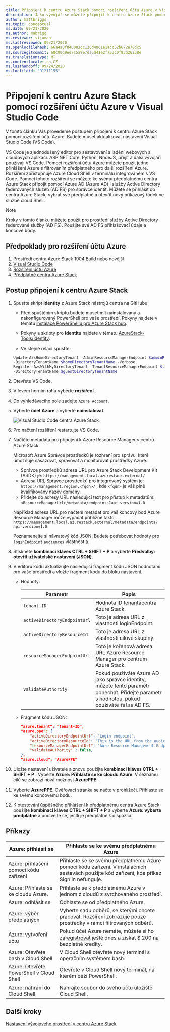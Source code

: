```yaml
---
title: Připojení k centru Azure Stack pomocí rozšíření účtu Azure v Visual Studio Code
description: Jako vývojář se můžete připojit k centru Azure Stack pomocí rozšíření účtu Azure v Visual Studio Code
author: mattbriggs
ms.topic: conceptual
ms.date: 09/21/2020
ms.author: mabrigg
ms.reviewer: sijuman
ms.lastreviewed: 09/21/2020
ms.openlocfilehash: 66a4a8f846002cc126d4861e1acc52b672e78dc5
ms.sourcegitcommit: 68c00d9ee7c5a9e7da6d41e2f753c0f93d26238e
ms.translationtype: MT
ms.contentlocale: cs-CZ
ms.lasthandoff: 09/24/2020
ms.locfileid: "91211155"
---
```

# <a name="connect-to-azure-stack-hub-using-azure-account-extension-in-visual-studio-code"></a>Připojení k centru Azure Stack pomocí rozšíření účtu Azure v Visual Studio Code

V tomto článku Vás provedeme postupem připojení k centru Azure Stack pomocí rozšíření účtu Azure. Budete muset aktualizovat nastavení Visual Studio Code (VS Code).

VS Code je zjednodušený editor pro sestavování a ladění webových a cloudových aplikací. ASP.NET Core, Python, NodeJS, přejít a další vývojáři používají VS Code. Pomocí rozšíření účtu Azure můžete použít jedno přihlášení Azure s filtrováním předplatného pro další rozšíření Azure. Rozšíření zpřístupňuje Azure Cloud Shell v terminálu integrovaném s VS Code. Pomocí tohoto rozšíření se můžete ke svému předplatnému centra Azure Stack připojit pomocí Azure AD (Azure AD) i služby Active Directory federovaných služeb (AD FS) pro správce identit. Můžete se přihlásit do centra Azure Stack, vybrat své předplatné a otevřít nový příkazový řádek ve službě cloud Shell. 

> [!NOTE]  
> Kroky v tomto článku můžete použít pro prostředí služby Active Directory federované služby (AD FS). Použijte své AD FS přihlašovací údaje a koncové body.

## <a name="pre-requisites-for-the-azure-account-extension"></a>Předpoklady pro rozšíření účtu Azure

1. Prostředí centra Azure Stack 1904 Build nebo novější
2. [Visual Studio Code](https://code.visualstudio.com/)
3. [Rozšíření účtu Azure](https://github.com/Microsoft/vscode-azure-account)
4. [Předplatné centra Azure Stack](https://azure.microsoft.com/overview/azure-stack/)

## <a name="steps-to-connect-to-azure-stack-hub"></a>Postup připojení k centru Azure Stack

1. Spusťte skript **identity** z Azure Stack nástrojů centra na GitHubu.

    - Před spuštěním skriptu budete muset mít nainstalovaný a nakonfigurovaný PowerShell pro vaše prostředí. Pokyny najdete v tématu [instalace PowerShellu pro Azure Stack hub](../operator/azure-stack-powershell-install.md).

    - Pokyny a skripty pro **identitu** najdete v tématu [AzureStack-Tools/identity](https://aka.ms/aa6z611).

    - Ve stejné relaci spusťte:

    ```powershell  
    Update-AzsHomeDirectoryTenant -AdminResourceManagerEndpoint $adminResourceManagerEndpoint `
    -DirectoryTenantName $homeDirectoryTenantName -Verbose
    Register-AzsWithMyDirectoryTenant -TenantResourceManagerEndpoint $tenantARMEndpoint `
    -DirectoryTenantName $guestDirectoryTenantName
    ```

2. Otevřete VS Code.

3. V levém horním rohu vyberte **rozšíření** .

4. Do vyhledávacího pole zadejte `Azure Account`.

5. Vyberte **účet Azure** a vyberte **nainstalovat**.

      ![Visual Studio Code centra Azure Stack](media/azure-stack-dev-start-vscode-azure/image1.png)

6. Pro načtení rozšíření restartujte VS Code.

7. Načtěte metadata pro připojení k Azure Resource Manager v centru Azure Stack. 
    
    Microsoft Azure Správce prostředků je rozhraní pro správu, které umožňuje nasazovat, spravovat a monitorovat prostředky Azure.
    - Správce prostředků adresa URL pro Azure Stack Development Kit (ASDK) je: `https://management.local.azurestack.external/` 
    - Adresa URL Správce prostředků pro integrovaný systém je: `https://management.region.<fqdn>/` , kde `<fqdn>` je váš plně kvalifikovaný název domény.
    - Přidejte do adresy URL následující text pro přístup k metadatům: `<ResourceManagerUrl>/metadata/endpoints?api-version=1.0`

    Například adresa URL pro načtení metadat pro váš koncový bod Azure Resource Manager může vypadat přibližně takto: `https://management.local.azurestack.external/metadata/endpoints?api-version=1.0`

    Poznamenejte si návratový kód JSON. Budete potřebovat hodnoty pro `loginEndpoint` `audiences` vlastnost a.

8. Stiskněte **kombinaci kláves CTRL + SHIFT + P** a vyberte **Předvolby: otevřít uživatelské nastavení (JSON)**.

9. V editoru kódu aktualizujte následující fragment kódu JSON hodnotami pro vaše prostředí a vložte fragment kódu do bloku nastavení.

    - Hodnoty:

        | Parametr | Popis |
        | --- | --- |
        | `tenant-ID` | Hodnota [ID tenanta](../operator/azure-stack-identity-overview.md)centra Azure Stack. |
        | `activeDirectoryEndpointUrl` | Toto je adresa URL z vlastnosti loginEndpoint. |
        | `activeDirectoryResourceId` | Toto je adresa URL z vlastnosti cílové skupiny.
        | `resourceManagerEndpointUrl` | Toto je kořenová adresa URL Azure Resource Manager pro centrum Azure Stack. |
        | `validateAuthority` | Pokud používáte Azure AD jako správce identity, můžete tento parametr ponechat. Přidejte parametr s hodnotou, pokud používáte `false` AD FS. |

    - Fragment kódu JSON:

      ```JSON  
      "azure.tenant": "tenant-ID",
      "azure.ppe": {
          "activeDirectoryEndpointUrl": "Login endpoint",
          "activeDirectoryResourceId": "This is the URL from the audiences property.",
          "resourceManagerEndpointUrl": "Aure Resource Management Endpoint",
          "validateAuthority" : false, 
      },
      "azure.cloud": "AzurePPE"
      ```

10. Uložte nastavení uživatele a znovu použijte **kombinaci kláves CTRL + SHIFT + P** . Vyberte **Azure: Přihlaste se ke cloudu Azure**. V seznamu cílů se zobrazí nová možnost **AzurePPE**.

11. Vyberte **AzurePPE**. Ověřovací stránka se načte v prohlížeči. Přihlaste se ke svému koncovému bodu.

12. K otestování úspěšného přihlášení k předplatnému centra Azure Stack použijte **kombinaci kláves CTRL + SHIFT + P** a vyberte **Azure: vyberte předplatné** a podívejte se, jestli je předplatné k dispozici.

## <a name="commands"></a>Příkazy

| Azure: přihlásit se | Přihlaste se ke svému předplatnému Azure |
| --- | --- |
| Azure: přihlášení pomocí kódu zařízení | Přihlaste se ke svému předplatnému Azure pomocí kódu zařízení. V instalačních sestavách použijte kód zařízení, kde příkaz Sign in nefunguje. |
| Azure: Přihlaste se ke cloudu Azure. | Přihlaste se k předplatnému Azure v jednom z cloudů z svrchovaného prostředí. |
| Azure: odhlásit se | Odhlaste se od předplatného Azure. |
| Azure: výběr předplatných | Vyberte sadu odběrů, se kterými chcete pracovat. Rozšíření zobrazuje pouze prostředky v rámci filtrovaných odběrů. |
| Azure: vytvoření účtu | Pokud účet Azure nemáte, můžete si ho [zaregistrovat](https://azure.microsoft.com/free/?utm_source=campaign&utm_campaign=vscode-azure-account&mktingSource=vscode-azure-account) ještě dnes a získat \$ 200 na bezplatné kredity. |
| Azure: Otevřete bash v Cloud Shell | V Cloud Shell otevřete nový terminál s operačním systémem bash. |
| Azure: Otevřete PowerShell v Cloud Shell | Otevřete v Cloud Shell nový terminál, na kterém běží PowerShell. |
| Azure: nahrání do Cloud Shell | Nahrajte soubor do svého účtu úložiště Cloud Shell. |

## <a name="next-steps"></a>Další kroky

[Nastavení vývojového prostředí v centru Azure Stack ](azure-stack-dev-start.md)

